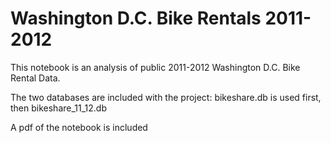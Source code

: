 # Washington D.C. Bike Rentals 2011-2012 

This notebook is an analysis of public 2011-2012 Washington D.C. Bike Rental Data.

The two databases are included with the project: bikeshare.db is used first, then bikeshare_11_12.db

A pdf of the notebook is included
